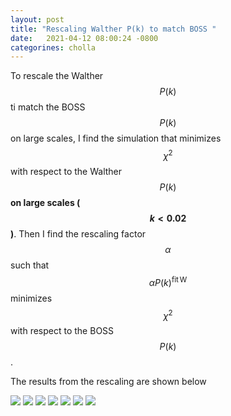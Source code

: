 ```yaml
---
layout: post
title: "Rescaling Walther P(k) to match BOSS "
date:   2021-04-12 08:00:24 -0800
categorines: cholla
---
```



To rescale the Walther $$P(k)$$ ti match the BOSS $$P(k)$$ on large scales, I find the simulation that minimizes $$\chi^2$$ with respect to the Walther $$P(k)$$ **on large scales ($$k<0.02$$)**. Then I find the rescaling factor $$\alpha$$ such that $$\alpha P(k)^{\mathrm{fit\, W} }$$ minimizes $$\chi^2$$ with  respect to the BOSS $$P(k)$$.

The results from the rescaling are shown below


<img src="{{ site.url }}assets/images/rescaled_ps_walther_2.png">
<img src="{{ site.url }}assets/images/rescaled_ps_walther_3.png">
<img src="{{ site.url }}assets/images/rescaled_ps_walther_4.png">
<img src="{{ site.url }}assets/images/rescaled_ps_walther_5.png">
<img src="{{ site.url }}assets/images/rescaled_ps_walther_6.png">
<img src="{{ site.url }}assets/images/rescaled_ps_walther_7.png">
<img src="{{ site.url }}assets/images/rescaled_ps_walther_8.png">
 
